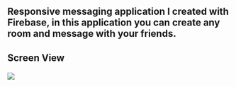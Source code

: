 <!-- ## Authentication (Kimlik Doğrulama)
- Kullnıcının kimliğini doğrulama aşaması
- Kullanıcın sahip olduğu google hesabı veya
- Eposta şifre ile kimliğini doğrulayabiliriz

## Authorization (Yetkilendirme)
- Kulanınıcın kimliğine göre uygulama
- İçerisndeki erişimlerini kısatlama -->

<h2>Responsive messaging application I created with Firebase, in this application you can create any room and message with your friends.<h2>

Screen View

<img src="./src/assets/Firebase-Chat.gif">